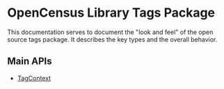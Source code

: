# OpenCensus Library Tags Package
This documentation serves to document the "look and feel" of the open source tags package. It 
describes the key types and the overall behavior.

## Main APIs
* [TagContext](TagContext.md)
